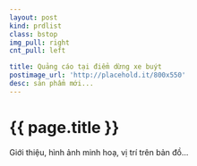 ```yaml
---
layout: post
kind: prdlist
class: bstop
img_pull: right
cnt_pull: left

title: Quảng cáo tại điểm dừng xe buýt
postimage_url: 'http://placehold.it/800x550'
desc: sản phẩm mới...
---
```


<h1>{{ page.title }}</h1>

<p>Giới thiệu, hình ảnh minh hoạ, vị trí trên bản đồ...</p>
